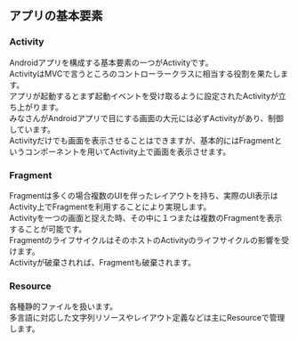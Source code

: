## アプリの基本要素

### Activity
Androidアプリを構成する基本要素の一つがActivityです。  
ActivityはMVCで言うところのコントローラークラスに相当する役割を果たします。  
アプリが起動するとまず起動イベントを受け取るように設定されたActivityが立ち上がります。  
みなさんがAndroidアプリで目にする画面の大元には必ずActivityがあり、制御しています。  
Activityだけでも画面を表示させることはできますが、基本的にはFragmentというコンポーネントを用いてActivity上で画面を表示させます。  

### Fragment
Fragmentは多くの場合複数のUIを伴ったレイアウトを持ち、実際のUI表示はActivity上でFragmentを利用することにより実現します。  
Activityを一つの画面と捉えた時、その中に１つまたは複数のFragmentを表示することが可能です。  
FragmentのライフサイクルはそのホストのActivityのライフサイクルの影響を受けます。  
Activityが破棄されれば、Fragmentも破棄されます。  

### Resource
各種静的ファイルを扱います。  
多言語に対応した文字列リソースやレイアウト定義などは主にResourceで管理します。
